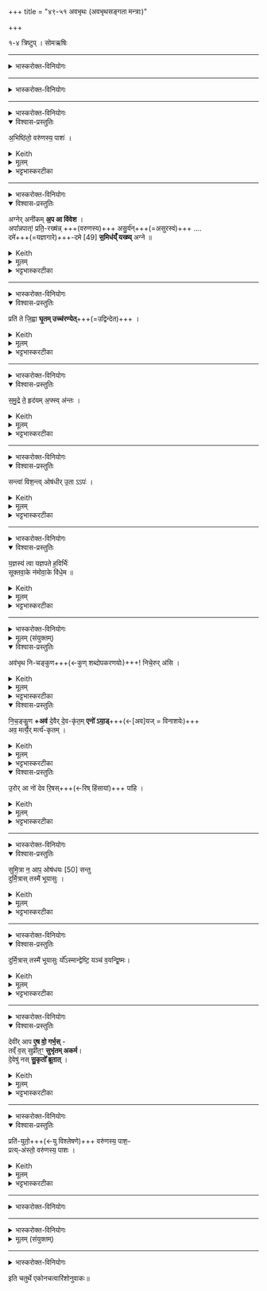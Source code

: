+++
title = "४९-५१ अवभृथः (अवभृथसङ्गता मन्त्राः)"

+++

१-४ त्रिष्टुप् । सोमऋषिः

_______
<details><summary>भास्करोक्त-विनियोगः</summary>

1अवभृथार्थमन्तरेण चात्वालोत्कराव् उपनिष्क्रामति - उरुं हि राजेति त्रिष्टुभा ॥
</details>

<div class="js_include" url="/vedAH_Rk/shAkalam/saMhitA/vishvAsa-prastutiH/01/024/08_uruM_hi.md"  newLevelForH1="5" includeTitle="false"> </div>  


<div class="js_include" url="/vedAH_Rk/shAkalam/saMhitA/sarvASh_TIkAH/01/024/08_uruM_hi.md"  newLevelForH1="5" includeTitle="false"> </div>  

_______
<details><summary>भास्करोक्त-विनियोगः</summary>

2अपो दृष्ट्वा यजमानं वाचयति - शतं ते राजन्निति त्रिष्टुभम् ॥ 
</details>

<div class="js_include" url="/vedAH_Rk/shAkalam/saMhitA/vishvAsa-prastutiH/01/024/09_shataM_te.md"  newLevelForH1="5" includeTitle="false"> </div>  

_______
<details><summary>भास्करोक्त-विनियोगः</summary>

3अधितिष्ठति - अभिष्ठित इति विराजैकपदया ॥ 
</details>

<details open><summary>विश्वास-प्रस्तुतिः</summary>

अ॒भिष्ठि॑तो॒ वरु॑णस्य॒ पाशः॑ ।
</details>

<details><summary>Keith</summary>

The noose of Varuna is overcome.
</details>


<details><summary>मूलम्</summary>

अ॒भिष्ठि॑तो॒ वरु॑णस्य॒ पाशः॑ ।
</details>

<details><summary>भट्टभास्करटीका</summary>

अभिष्ठितः अभिभूय क्रान्तोस्माभिर्वरुणस्य पाशः ॥
</details>


_______
<details><summary>भास्करोक्त-विनियोगः</summary>

4अप्सु बर्हिः प्रास्यति - अग्नेरनीकमिति त्रिपदया विराजा ॥ 
</details>


<details open><summary>विश्वास-प्रस्तुतिः</summary>

अग्नेर् अनी॑कम् **अ॒प आ वि॑वेश** ।  
अपा᳚न्नपात्! प्रति॒-रख्ष॑न्न् +++(वरुणस्य)+++ असु॒र्य॑न्+++(=असुरस्वं)+++ ....    
दमे॑+++(=यज्ञागारे)+++-दमे [49] **स॒मिध॑य्ँ यख्ष्य्** अग्ने  ॥
</details>

<details><summary>Keith</summary>

The face of Agni hath entered the waters,  
The child of the waters guarding against the demons' power,  
In each home [1] do thou offer the kindling-stick, O Agni;  
</details>


<details><summary>मूलम्</summary>

अग्नेरनी॑कम॒प आ वि॑वेश ।  
अपा᳚न्नपात्प्रति॒रख्ष॑न्नसु॒र्य॑न्....    
दमे॑दमे [49] स॒मिध॑य्ँयख्ष्यग्ने  ॥
</details>

<details><summary>भट्टभास्करटीका</summary>

हे **अपान्नपात्** अपान्नप्तः चतुर्थः । 'सुबामन्त्रिते' इति पराङ्गवद्भावे षष्ठ्यामन्त्रितसमुदायस्य षाष्ठिकमामन्त्रिताद्युदात्तत्वम् ।  

**अग्नेस्** तवानीकं सुखं **अपः** अब्रूपं आविवेश । तस्माद् **असुर्यं** असुरस्य स्वं असुरैः क्रियमाणं यज्ञविघातं **प्रतिरक्षन्** प्रतिनिवारयन् तत्प्रतिनोदेनास्मान् रक्षन् **दमेदमे** यज्ञगृहेयज्ञगृहे यागेयाग इत्यर्थः । समिधं समित्स्थानीयं तव समिन्धनं इदं बार्हिः हे अग्ने यक्षि स्वीकुरु तेन सङ्गतो भव । सङ्गतिकरणे यजिः, लेटि 'बहुलं च्छन्दसि' इति शपो लुक् ॥
</details>

_______
<details><summary>भास्करोक्त-विनियोगः</summary>

5तत्स्रुवाहुत्याभिजुहोति - प्रति त इति त्रिष्टुभैकपदया ॥ 
</details>


<details open><summary>विश्वास-प्रस्तुतिः</summary>

प्रति॑ ते जि॒ह्वा **घृ॒तम् उच्च॑रण्येत्**+++(=उद्विन्देत)+++ ।
</details>

<details><summary>Keith</summary>

Let thy tongue seek the ghee.
</details>

<details><summary>मूलम्</summary>

प्रति॑ ते जि॒ह्वा घृ॒तमुच्च॑रण्येत् ।
</details>

<details><summary>भट्टभास्करटीका</summary>

हे अग्ने तव जिह्वा घृतं प्रतीत्य **उच्चरण्येत्** उत्क्षिप्य भक्षयतु । चरण गतौ कण्ड्वादिः ॥
</details>

_______
<details><summary>भास्करोक्त-विनियोगः</summary>

6अप्सु स्रुचं प्रतिष्ठापयति - समुद्र इति त्रिष्टुभैकपदया ॥ 
</details>

<details open><summary>विश्वास-प्रस्तुतिः</summary>

स॒मु॒द्रे ते॒ हृद॑यम् अ॒फ्स्व् अ॑न्तः ।  
</details>

<details><summary>Keith</summary>

In the sea is thy heart, within the waters;  
</details>


<details><summary>मूलम्</summary>

स॒मु॒द्रे ते॒ हृद॑यम॒फ्स्व॑न्तः ।  
</details>

<details><summary>भट्टभास्करटीका</summary>

हे अग्ने तव हृदयं जुहूलक्षणं समुद्रे समुन्दनशीलास्वप्सु अन्तरपां मध्ये प्रतिष्ठापयामीति शेपः । 'ऊडिदम्' इत्यद्भ्यस्सप्तम्युदात्ता, 'उदात्तस्वरितयोः' इति ततः परस्यानुदात्तस्य संहितायां स्वरितत्वम् ॥
</details>

_______
<details><summary>भास्करोक्त-विनियोगः</summary>

7तामद्भिः पूरयति - सत्वेति त्रिष्टुभैकपदया ॥ 
</details>


<details open><summary>विश्वास-प्रस्तुतिः</summary>

सन्त्वा॑ विश॒न्त्व् ओष॑धीर् उ॒ता ऽऽपः॑ ।
</details>

<details><summary>Keith</summary>

Let the plants and the waters enter thee;  
</details>


<details><summary>मूलम्</summary>

सन्त्वा॑ विश॒न्त्वोष॑धीरु॒ताऽऽपः॑ ।
</details>

<details><summary>भट्टभास्करटीका</summary>

हे जुहु त्वामोषधीः ओषधयस्संविशन्तु समागच्छन्तु त्वदीयेन कर्मणां सिद्धा भवन्तु । उत अपिच आपश्च साक्षादिदानीं त्वां संविशन्तु प्राप्नुवन्तु । ओषधीरिति पूर्वत्पूर्वसवर्णदीर्घः ॥
</details>

_______
<details><summary>भास्करोक्त-विनियोगः</summary>

8ता अप्सु जुहोति - यज्ञस्येति द्विपदया त्रिष्टुभा ॥ 
</details>

<details open><summary>विश्वास-प्रस्तुतिः</summary>

य॒ज्ञस्य॑ त्वा यज्ञपते ह॒विर्भिः॑  
सूक्तवा॒के न॑मोवा॒के वि॑धे॒म ॥
</details>

<details><summary>Keith</summary>

With the offerings of the sacrifice, O lord of the sacrifice,  
Let us worship at the utterance of the hymn, at the utterance of homage.
</details>

<details><summary>मूलम्</summary>

य॒ज्ञस्य॑ त्वा यज्ञपते ह॒विर्भिः॑  ॥  
सू॒क्त॒वा॒के न॑मोवा॒के वि॑धे॒म ॥
</details>

<details><summary>भट्टभास्करटीका</summary>

हे यज्ञपते यजमान यज्ञस्य सूक्तवाके सूक्तवाकप्रतिष्ठे फले नमोवाके नमोवाकप्रतिष्ठे फले त्वां विधेम स्थापयामः । स्थापनकर्मात्र विदधातिः । हविर्भिराभिरद्बिः अप्सु हूयमानाभिः विधेमेति ॥
</details>

_______
<details><summary>भास्करोक्त-विनियोगः</summary>

9अप्सु अवभृथद्रव्याण्यवकिरति - अवभृथेति । अतः पराणि यजूंषि ॥
</details>

<details><summary>मूलम् (संयुक्तम्)</summary>

अव॑भृथ निचङ्कुण निचे॒रुर॑सि निचङ्कु॒णाव॑ दे॒वैर्दे॒वकृ॑त॒मेनो॑ऽया॒डव॒ मर्त्यै॒र्मर्त्य॑कृतमु॒रोरा नो॑ देव रि॒षस्पा॑हि 
</details>

<details open><summary>विश्वास-प्रस्तुतिः</summary>

अव॑भृथ नि-चङ्कुण+++(←कुण् शब्दोपकरणयोः)+++! निचे॒रुर् अ॑सि ।
</details>

<details><summary>Keith</summary>

O bath, O flood, thou glidest
</details>

<details><summary>मूलम्</summary>

अव॑भृथ निचङ्कुण निचे॒रुर॑सि ।
</details>

<details><summary>भट्टभास्करटीका</summary>

अवभ्रियन्ते उत्सृज्यन्ते कानिचिद् द्रव्याण्य् अस्मिन्नित्य् अवभृथः कर्मविशेषः । 'अवे भृञः' इति क्थन्प्रत्ययः । हे **अवभृथ** । कर्मण इदमामन्त्रणम्, तदभिमानिन्या देवताया वा वरुणस्य । 

हे **निचङ्कुण** नीचैः क्वणति शब्दं करोति अवकीर्णद्रव्यद्वारेणेति निचङ्कुणः । कुणतेर् यङ्लुगन्तात्पचाद्यचि छान्दसं सम्प्रसारणम्, कुण शब्दोपकरणयोः, इत्यस्माद्वा, 'न धातुलोप आर्धधातुके' इति गुणाभावः । 'घञर्थे कविधानम्' । इति वाधिकरणे कः, निभृतशब्दकरद्रव्याधिकरणत्वात् । 

**निचेरुर् असि** निभृतं चरसीति, निभृतं वा चरत्य् अस्मिन्नित्यौणादिके उप्रत्यये छान्दसमेत्वम् । अत्वरं क्रियमाणोसीत्यर्थः, निगूढचरद्रव्याभिप्रायं वा ।  
</details>

<details open><summary>विश्वास-प्रस्तुतिः</summary>

नि॒च॒ङ्कु॒ण **+अव॑**  दे॒वैर् दे॒व-कृ॑त॒म् **एनो॑ ऽया॒ड्**+++(←[अव]यज् = विनाशयेः)+++  
अव॒ मर्त्यै॒र् मर्त्य॑-कृतम् ।
</details>

<details><summary>Keith</summary>

O flood; thou hast removed by sacrifice the sin committed by the gods, through the gods, the sin committed by mortals, through mortals; 
</details>


<details><summary>मूलम्</summary>

नि॒च॒ङ्कु॒णाव॑  दे॒वैर्दे॒वकृ॑त॒मेनो॑ऽया॒डव॒ मर्त्यै॒र्मर्त्य॑कृतम् ।

</details>


<details><summary>भट्टभास्करटीका</summary>

किञ्च - हे निचङ्कुण । व्याख्यातम् । (निचङ्कुण नीचैः क्वणति शब्दं करोति अवकीर्णद्रव्यद्वारेणेति निचङ्कुणः । …)

तिरोहितद्रव्याभिप्रायम् । यद्वा - कण निमीलने, छान्दसमुत्वम् । कण गतौ वा । यन्नाम किञ्चिद्देवकृतं देवेषु कृतमस्माभिरेनः पापं सम्यगनुष्ठानाभावनिमित्तम् । सप्तमीपूर्वपदप्रकृतिस्वरत्वम् । तत्सर्वं देवैस्सह **अवायाट्** अवाक्षीः अवयज विनाशयेत्यर्थः । अवयजिर्विनाशे वर्तते । यच्च मर्त्यकृतं मर्त्येष्पु कृतं पापम् । पूर्ववत्स्वरः । तच्च मर्त्यैस्सहावयज । यजेश्छान्दसे लुङि सिचिवृद्धौ 'बहुळं छन्दसि' इति तदभावः ।
</details>

<details open><summary>विश्वास-प्रस्तुतिः</summary>

उ॒रोर् आ नो॑ देव रि॒षस्+++(←रिष् हिंसायां)+++ पा॑हि ।
</details>

<details><summary>Keith</summary>

guard us, O god, from wide hostility.
</details>

<details><summary>मूलम्</summary>

उ॒रोरा नो॑ देव रि॒षस्पा॑हि ।
</details>

<details><summary>भट्टभास्करटीका</summary>

किञ्च - हे **देव उरोर्** विस्तीर्णात् **रिषः** हिंसितुः हिंसायां वा । रिषेः क्विबन्तात् 'सावेकाचः' इति पंचम्या उदात्तत्वम्, ऽपातौ च बहुलम्' इति तस्यास्संहितायां सत्वम् । ततो नः अस्मानापाहि **परिपाहि** ॥
</details>

_______
<details><summary>भास्करोक्त-विनियोगः</summary>

10अञ्जलिनाऽप उपवहति - सुमित्रा इति ॥ 
</details>

<details open><summary>विश्वास-प्रस्तुतिः</summary>

सुमि॒त्रा न॒ आप॒ ओष॑धयः [50] सन्तु  
दुर्मि॒त्रास् तस्मै॑ भूयासुः ।  
</details>

<details><summary>Keith</summary>

Be the water and plants friendly to us [2];
</details>


<details><summary>मूलम्</summary>

सुमि॒त्रा न॒ आप॒ ओष॑धयः [50] सन्तु दुर्मि॒त्रास्तस्मै॑ भूयासुः ।  
</details>

<details><summary>भट्टभास्करटीका</summary>

आप ओषधयश्च नः अस्मभ्यं सुमित्रास्सन्तु शोभनं मित्रं यासाम् । 'नञ्सुभ्याम्' इत्युत्तरपदान्तोदात्तत्वम् ॥
</details>

_______
<details><summary>भास्करोक्त-विनियोगः</summary>

11द्वेष्टारं द्वेष्यं च प्रतिरुक्षति – 
</details>

<details open><summary>विश्वास-प्रस्तुतिः</summary>

दुर्मि॒त्रास् तस्मै॑ भूयासुः र्यो᳚ऽस्मान्द्वेष्टि॒ यञ्च॑ व॒यन्द्वि॒ष्मः।
</details>

<details><summary>Keith</summary>

be they hostile to him who hateth us and whom we hate.
</details>


<details><summary>मूलम्</summary>

दुर्मि॒त्रास् तस्मै॑ भूयासुः र्यो᳚ऽस्मान्द्वेष्टि॒ यञ्च॑ व॒यन्द्वि॒ष्मः।
</details>

<details><summary>भट्टभास्करटीका</summary>

दुष्टं मित्रं मित्रवद्वर्तमानं यासाम् । छान्दसमन्तोदात्तत्वम् ॥
</details>


_______
<details><summary>भास्करोक्त-विनियोगः</summary>

12ऋजीषम् अप्सु प्लावयति - देवीराप इति ॥
</details>

<details open><summary>विश्वास-प्रस्तुतिः</summary>

देवी॑र् आप **ए॒ष वो॒ गर्भ॒स्** -  
तव्ँ व॒स् सुप्री॑त॒ꣳ॒ **सुभृ॑तम् अकर्म**।  
दे॒वेषु॑ नस् **सु॒कृतो᳚ ब्रूतात्** ।
</details>

<details><summary>Keith</summary>

Ye divine waters, this is thy foetus, glad and well tended have we made it for you; proclaim us as doers of good deeds among the gods.
</details>


<details><summary>मूलम्</summary>

देवी॑राप ए॒ष वो॒ गर्भ॒स्तव्ँव॒स्सुप्री॑त॒ꣳ॒ सुभृ॑तमकर्म दे॒वेषु॑ नस्सु॒कृतो᳚ ब्रूतात् ।
</details>

<details><summary>भट्टभास्करटीका</summary>

हे देवीः देव्यः पः । पूर्ववद्दीर्घः, 'विभाषितं विशेषवचने बहुवचनम्' इति प्रथमस्याविद्यमानवत्त्वनिषेधाद्द्वितीयं निहन्यते । एष ऋजीषाख्यो वो युष्माकं गर्भः युष्मत्प्रभवः । अतस्तं वः युष्मदर्थं सुप्रीतं युष्माकं सर्वलोकस्य अतिशयेन प्रीतिकरं सुभृतं सुष्ठु गुप्तं च अकर्म कृतवन्तो वयम् । 'मन्त्रे घस' इति च्लेर्लुक्, 'गतिरनन्तरः' इति गतेः प्रकृतिस्वरत्वम् । अतोस्मानपि यूयं देवेषु सुकृतस्स्ष्ठुकर्म कृतवन्तो ब्रूतात् ब्रूत । 'तस्य तात्' इति तादादेशः ॥
</details>

_______
<details><summary>भास्करोक्त-विनियोगः</summary>

13अपामन्तं प्रतियौति - प्रतियुत इति ॥ 
</details>

<details open><summary>विश्वास-प्रस्तुतिः</summary>

प्रति॑-युतो॒+++(←यु विश्लेषणे)+++ वरु॑णस्य॒ पाश॒ᳶ  
प्रत्य्-अ॑स्तो॒ वरु॑णस्य॒ पाशः ।
</details>

<details><summary>Keith</summary>

The noose of Varuna is tied,  
the noose of Varuna is loosed.
</details>


<details><summary>मूलम्</summary>

प्रति॑युतो॒ वरु॑णस्य॒ पाश॒ᳶ प्रत्य॑स्तो॒ वरु॑णस्य॒ पाशः ।
</details>

<details><summary>भट्टभास्करटीका</summary>

प्रतियुतः प्रत्येकं पृथक्कृतः वरुणस्य पाशः ।  
पृथक्कृत्य च प्रत्यस्तः प्रतिक्षिप्तः विनाशित इत्यर्थः । पूर्ववद्गतेः प्रकृतिस्वरत्वम् ॥
</details>

_______
<details><summary>भास्करोक्त-विनियोगः</summary>

14प्रपथे समिधः कुर्वते - एधोसीति ॥ 
</details>

<div class="js_include" url="/vedAH_yajuH/taittirIyam/sUtram/ApastambaH/gRhyam/ekAgnikANDam/vishvAsa-prastutiH/2_06/03_edho-syedhiShImahi_svAhA.md"  newLevelForH1="5" includeTitle="false"> </div>  

<div class="js_include" url="/vedAH_yajuH/taittirIyam/sUtram/ApastambaH/gRhyam/ekAgnikANDam/sarvASh_TIkAH/2_06/03_edho-syedhiShImahi_svAhA.md"  newLevelForH1="5" includeTitle="false"> </div>  


_______
<details><summary>भास्करोक्त-विनियोगः</summary>

15आहवनीये समिधमभ्यादधाति - समिदिति ॥ 
</details>



<details><summary>मूलम् (संयुक्तम्)</summary>

स॒मिद॑सि॒ तेजो॑ऽसि॒ तेजो॒ मयि॑ धेहि 
</details>

<div class="js_include" url="/vedAH_yajuH/taittirIyam/sUtram/ApastambaH/gRhyam/ekAgnikANDam/vishvAsa-prastutiH/2_06/04_samidasi_samedhiShImahi.md"  newLevelForH1="5" includeTitle="false"> </div>  

<div class="js_include" url="/vedAH_yajuH/taittirIyam/sUtram/ApastambaH/gRhyam/ekAgnikANDam/sarvASh_TIkAH/2_06/04_samidasi_samedhiShImahi.md"  newLevelForH1="5" includeTitle="false"> </div>  


<div class="js_include" url="/vedAH_yajuH/taittirIyam/sUtram/ApastambaH/gRhyam/ekAgnikANDam/vishvAsa-prastutiH/2_06/05_tejosi_tejo.md"  newLevelForH1="5" includeTitle="false"> </div>  

<div class="js_include" url="/vedAH_yajuH/taittirIyam/sUtram/ApastambaH/gRhyam/ekAgnikANDam/sarvASh_TIkAH/2_06/05_tejosi_tejo.md"  newLevelForH1="5" includeTitle="false"> </div>  



_______
<details><summary>भास्करोक्त-विनियोगः</summary>

16आहवनीयमुपतिष्ठते - अप इत्यनुष्टुभा ॥ 
</details>

<div class="js_include" url="/vedAH_yajuH/taittirIyam/sUtram/ApastambaH/gRhyam/ekAgnikANDam/vishvAsa-prastutiH/2_06/06_apo_adyAnvachAriSham.md"  newLevelForH1="5" includeTitle="false"> </div>  

<div class="js_include" url="/vedAH_yajuH/taittirIyam/sUtram/ApastambaH/gRhyam/ekAgnikANDam/sarvASh_TIkAH/2_06/06_apo_adyAnvachAriSham.md"  newLevelForH1="5" includeTitle="false"> </div>  




इति चतुर्थे एकोनचत्वारिंशोनुवाकः॥
